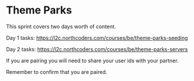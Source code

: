 # Theme Parks

This sprint covers two days worth of content.

Day 1 tasks: https://l2c.northcoders.com/courses/be/theme-parks-seeding

Day 2 tasks: https://l2c.northcoders.com/courses/be/theme-parks-servers

If you are pairing you will need to share your user ids with your partner.

Remember to confirm that you are paired.
